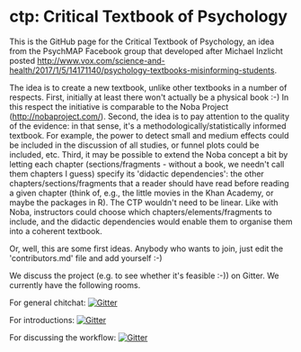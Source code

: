 # ctp: Critical Textbook of Psychology

This is the GitHub page for the Critical Textbook of Psychology, an idea from the PsychMAP Facebook group that developed after Michael Inzlicht posted http://www.vox.com/science-and-health/2017/1/5/14171140/psychology-textbooks-misinforming-students.

The idea is to create a new textbook, unlike other textbooks in a number of respects. First, initially at least there won't actually be a physical book :-) In this respect the initiative is comparable to the Noba Project (http://nobaproject.com/). Second, the idea is to pay attention to the quality of the evidence: in that sense, it's a methodologically/statistically informed textbook. For example, the power to detect small and medium effects could be included in the discussion of all studies, or funnel plots could be included, etc. Third, it may be possible to extend the Noba concept a bit by letting each chapter (sections/fragments - without a book, we needn't call them chapters I guess) specify its 'didactic dependencies': the other chapters/sections/fragments that a reader should have read before reading a given chapter (think of, e.g., the little movies in the Khan Academy, or maybe the packages in R). The CTP wouldn't need to be linear. Like with Noba, instructors could choose which chapters/elements/fragments to include, and the didactic dependencies would enable them to organise them into a coherent textbook.

Or, well, this are some first ideas. Anybody who wants to join, just edit the 'contributors.md' file and add yourself :-)

We discuss the project (e.g. to see whether it's feasible :-)) on Gitter. We currently have the following rooms.

For general chitchat: [![Gitter](https://img.shields.io/badge/gitter-Lobby-49B393.svg)](https://gitter.im/ctpsy/Lobby?utm_source=badge&utm_medium=badge&utm_campaign=pr-badge&utm_content=body_badge)

For introductions: [![Gitter](https://img.shields.io/badge/gitter-Introductions-49B393.svg)](https://gitter.im/ctpsy/Introductions?utm_source=badge&utm_medium=badge&utm_campaign=pr-badge&utm_content=body_badge)

For discussing the workflow: [![Gitter](https://img.shields.io/badge/gitter-Workflow-49B393.svg)](https://gitter.im/ctpsy/Workflow?utm_source=badge&utm_medium=badge&utm_campaign=pr-badge&utm_content=body_badge)


